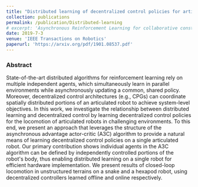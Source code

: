 ```yaml
---
title: "Distributed learning of decentralized control policies for articulated mobile robots"
collection: publications
permalink: /publication/Distributed-learning
# excerpt: 'Asynchronous Reinforcement Learning for collaborative construction.'
date: 2019-7-3
venue: 'IEEE Transactions on Robotics'
paperurl: 'https://arxiv.org/pdf/1901.08537.pdf'
---
```

### Abstract
State-of-the-art distributed algorithms for reinforcement learning rely on multiple independent agents, which simultaneously learn in parallel environments while asynchronously updating a common, shared policy. Moreover, decentralized control architectures (e.g., CPGs) can coordinate spatially distributed portions of an articulated robot to achieve system-level objectives. In this work, we investigate the relationship between distributed learning and decentralized control by learning decentralized control policies for the locomotion of articulated robots in challenging environments. To this end, we present an approach that leverages the structure of the asynchronous advantage actor-critic (A3C) algorithm to provide a natural means of learning decentralized control policies on a single articulated robot. Our primary contribution shows individual agents in the A3C algorithm can be defined by independently controlled portions of the robot's body, thus enabling distributed learning on a single robot for efficient hardware implementation. We present results of closed-loop locomotion in unstructured terrains on a snake and a hexapod robot, using decentralized controllers learned offline and online respectively.
